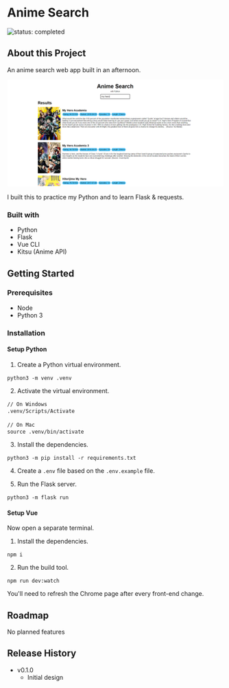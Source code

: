 # Anime Search

![status: completed](https://img.shields.io/badge/status-completed-success)

## About this Project

An anime search web app built in an afternoon.

![Screenshot of the app](./screenshot.png)

I built this to practice my Python and to learn Flask & requests.

### Built with

- Python
- Flask
- Vue CLI
- Kitsu (Anime API)

## Getting Started

### Prerequisites

- Node
- Python 3

### Installation

#### Setup Python

1. Create a Python virtual environment.

```
python3 -m venv .venv
```

2. Activate the virtual environment.

```
// On Windows
.venv/Scripts/Activate

// On Mac
source .venv/bin/activate
```

3. Install the dependencies.

```
python3 -m pip install -r requirements.txt
```

4. Create a `.env` file based on the `.env.example` file.

5. Run the Flask server.

```
python3 -m flask run
```

#### Setup Vue

Now open a separate terminal.

1. Install the dependencies.

```
npm i
```

2. Run the build tool.

```
npm run dev:watch
```

You'll need to refresh the Chrome page after every front-end change.

## Roadmap

No planned features

## Release History

- v0.1.0
  - Initial design
